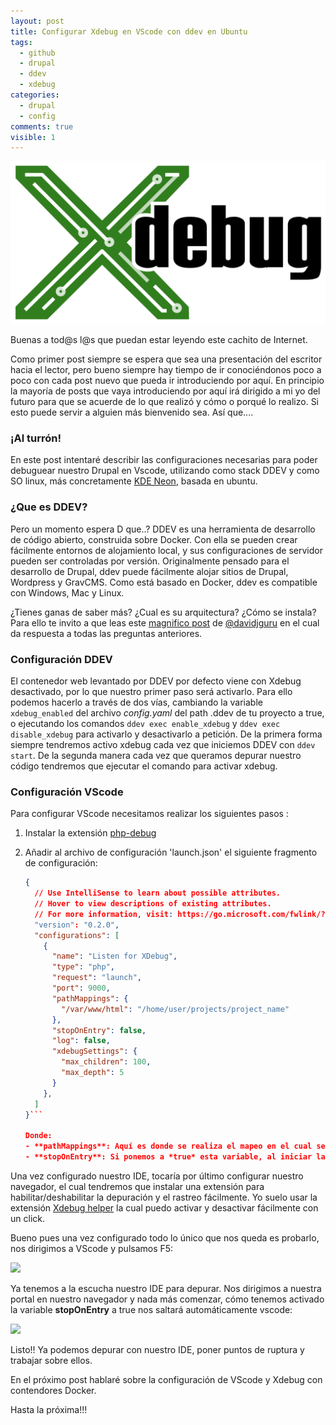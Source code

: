 ```yaml
---
layout: post
title: Configurar Xdebug en VScode con ddev en Ubuntu
tags:
  - github
  - drupal
  - ddev
  - xdebug
categories:
  - drupal
  - config
comments: true
visible: 1
---
```

![storage](/images/Xdebug_Logo.svg.png)

Buenas a tod@s l@s que puedan estar leyendo este cachito de Internet.

Como primer post siempre se espera que sea una presentación del escritor hacia el lector, pero bueno siempre hay tiempo de ir conociéndonos poco a poco con cada post nuevo que pueda ir introduciendo por aquí. En principio la mayoría de posts que vaya introduciendo por aquí irá dirigido a mi yo del futuro para que se acuerde de lo que realizó y cómo o porqué lo realizo. Si esto puede servir a alguien más bienvenido sea. Así que....

### ¡Al turrón!

En este post intentaré describir las configuraciones necesarias para poder debuguear nuestro Drupal en Vscode, utilizando como stack DDEV y como SO linux, más concretamente [KDE Neon](https://neon.kde.org/), basada en ubuntu.

### ¿Que es DDEV?

Pero un momento espera D que..? DDEV es una herramienta de desarrollo de código abierto, construida sobre Docker. Con ella se pueden crear fácilmente entornos de alojamiento local, y sus configuraciones de servidor pueden ser controladas por versión. Originalmente pensado para el desarrollo de Drupal, ddev puede fácilmente alojar sitios de Drupal, Wordpress y GravCMS. Como está basado en Docker, ddev es compatible con Windows, Mac y Linux.

¿Tienes ganas de saber más? ¿Cual es su arquitectura? ¿Cómo se instala? Para ello te invito a que leas este [magnifico post](https://davidjguru.github.io/blog/creating-development-environments-for-drupal-with-ddev) de [@davidjguru](https://twitter.com/davidjguru) en el cual da respuesta a todas las preguntas anteriores.

### Configuración DDEV

El contenedor web levantado por DDEV por defecto viene con Xdebug desactivado, por lo que nuestro primer paso será activarlo. Para ello podemos hacerlo a través de dos vías, cambiando la variable `xdebug_enabled` del archivo *config.yaml* del path .ddev de tu proyecto a true, o ejecutando los comandos `ddev exec enable_xdebug` y `ddev exec disable_xdebug`  para activarlo y desactivarlo a petición. De la primera forma siempre tendremos activo xdebug cada vez que iniciemos DDEV con `ddev start`. De la segunda manera cada vez que queramos depurar nuestro código tendremos que ejecutar el comando para activar xdebug.

### Configuración VScode

Para configurar VScode necesitamos realizar los siguientes pasos :

1. Instalar la extensión [php-debug](https://marketplace.visualstudio.com/items?itemName=felixfbecker.php-debug)

2. Añadir al archivo de configuración 'launch.json' el siguiente fragmento de configuración:

   ```json
   {
     // Use IntelliSense to learn about possible attributes.
     // Hover to view descriptions of existing attributes.
     // For more information, visit: https://go.microsoft.com/fwlink/?linkid=830387
     "version": "0.2.0",
     "configurations": [
       {
         "name": "Listen for XDebug",
         "type": "php",
         "request": "launch",
         "port": 9000,
         "pathMappings": {
           "/var/www/html": "/home/user/projects/project_name"
         },
         "stopOnEntry": false,
         "log": false,
         "xdebugSettings": {
           "max_children": 100,
           "max_depth": 5
         }
       },
     ]
   }```

   Donde:
   - **pathMappings**: Aquí es donde se realiza el mapeo en el cual se indica que el path *`/var/www/html`* de DDEV, 'apunta' hacia la carpeta donde tenemos nuestro proyecto *`/home/user/projects/project_name`*
   - **stopOnEntry**: Si ponemos a *true* esta variable, al iniciar la depuración parará siempre en el primer punto de inicio de nuestro proyecto.

Una vez configurado nuestro IDE, tocaría por último configurar nuestro navegador, el cual tendremos que instalar una extensión para habilitar/deshabilitar la depuración y el rastreo fácilmente. Yo suelo usar la extensión [Xdebug helper](https://addons.mozilla.org/es/firefox/addon/xdebug-helper-for-firefox/?src=search) la cual puedo activar y desactivar fácilmente con un click.



Bueno pues una vez configurado todo lo único que nos queda es probarlo, nos dirigimos a VScode y pulsamos F5:

![](/images/vscode_debug_active.png)

Ya tenemos a la escucha nuestro IDE para depurar. Nos dirigimos a nuestra portal en nuestro navegador y nada más comenzar, cómo tenemos activado la variable **stopOnEntry** a true nos saltará automáticamente vscode:

![](/images/vscode_debug.png)



Listo!! Ya podemos depurar con nuestro IDE, poner puntos de ruptura y trabajar sobre ellos.

En el próximo post hablaré sobre la configuración de VScode y Xdebug con contendores Docker.

Hasta la próxima!!!

<script id="dsq-count-scr" src="//saganakat-github-io.disqus.com/count.js" async></script>